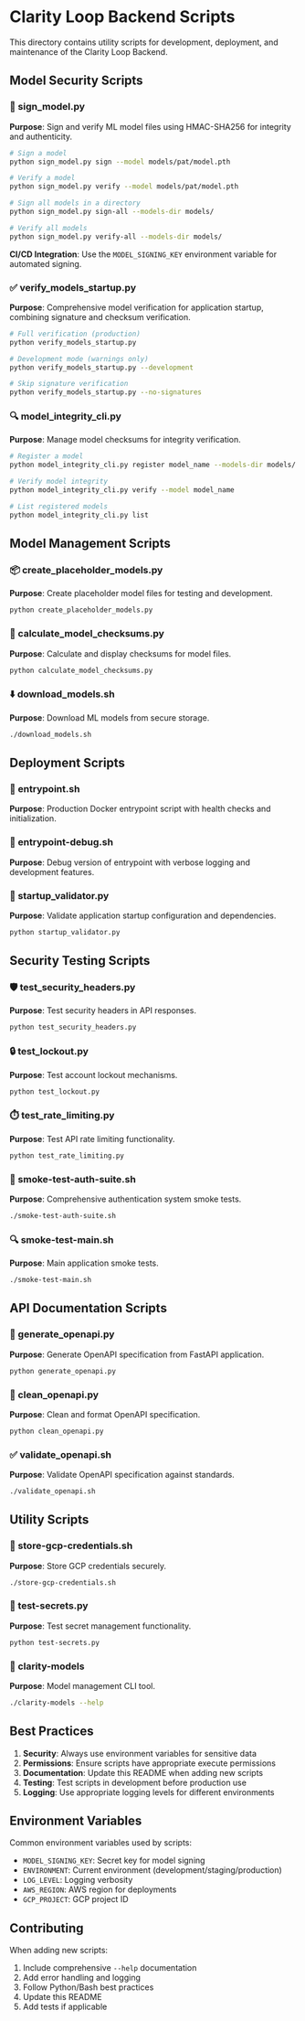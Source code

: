# Clarity Loop Backend Scripts

This directory contains utility scripts for development, deployment, and maintenance of the Clarity Loop Backend.

## Model Security Scripts

### 🔐 sign_model.py
**Purpose**: Sign and verify ML model files using HMAC-SHA256 for integrity and authenticity.

```bash
# Sign a model
python sign_model.py sign --model models/pat/model.pth

# Verify a model
python sign_model.py verify --model models/pat/model.pth

# Sign all models in a directory
python sign_model.py sign-all --models-dir models/

# Verify all models
python sign_model.py verify-all --models-dir models/
```

**CI/CD Integration**: Use the `MODEL_SIGNING_KEY` environment variable for automated signing.

### ✅ verify_models_startup.py
**Purpose**: Comprehensive model verification for application startup, combining signature and checksum verification.

```bash
# Full verification (production)
python verify_models_startup.py

# Development mode (warnings only)
python verify_models_startup.py --development

# Skip signature verification
python verify_models_startup.py --no-signatures
```

### 🔍 model_integrity_cli.py
**Purpose**: Manage model checksums for integrity verification.

```bash
# Register a model
python model_integrity_cli.py register model_name --models-dir models/

# Verify model integrity
python model_integrity_cli.py verify --model model_name

# List registered models
python model_integrity_cli.py list
```

## Model Management Scripts

### 📦 create_placeholder_models.py
**Purpose**: Create placeholder model files for testing and development.

```bash
python create_placeholder_models.py
```

### 🔢 calculate_model_checksums.py
**Purpose**: Calculate and display checksums for model files.

```bash
python calculate_model_checksums.py
```

### ⬇️ download_models.sh
**Purpose**: Download ML models from secure storage.

```bash
./download_models.sh
```

## Deployment Scripts

### 🚀 entrypoint.sh
**Purpose**: Production Docker entrypoint script with health checks and initialization.

### 🐛 entrypoint-debug.sh
**Purpose**: Debug version of entrypoint with verbose logging and development features.

### 🔧 startup_validator.py
**Purpose**: Validate application startup configuration and dependencies.

```bash
python startup_validator.py
```

## Security Testing Scripts

### 🛡️ test_security_headers.py
**Purpose**: Test security headers in API responses.

```bash
python test_security_headers.py
```

### 🔒 test_lockout.py
**Purpose**: Test account lockout mechanisms.

```bash
python test_lockout.py
```

### ⏱️ test_rate_limiting.py
**Purpose**: Test API rate limiting functionality.

```bash
python test_rate_limiting.py
```

### 🧪 smoke-test-auth-suite.sh
**Purpose**: Comprehensive authentication system smoke tests.

```bash
./smoke-test-auth-suite.sh
```

### 🔍 smoke-test-main.sh
**Purpose**: Main application smoke tests.

```bash
./smoke-test-main.sh
```

## API Documentation Scripts

### 📄 generate_openapi.py
**Purpose**: Generate OpenAPI specification from FastAPI application.

```bash
python generate_openapi.py
```

### 🧹 clean_openapi.py
**Purpose**: Clean and format OpenAPI specification.

```bash
python clean_openapi.py
```

### ✅ validate_openapi.sh
**Purpose**: Validate OpenAPI specification against standards.

```bash
./validate_openapi.sh
```

## Utility Scripts

### 🔑 store-gcp-credentials.sh
**Purpose**: Store GCP credentials securely.

```bash
./store-gcp-credentials.sh
```

### 🔐 test-secrets.py
**Purpose**: Test secret management functionality.

```bash
python test-secrets.py
```

### 🤖 clarity-models
**Purpose**: Model management CLI tool.

```bash
./clarity-models --help
```

## Best Practices

1. **Security**: Always use environment variables for sensitive data
2. **Permissions**: Ensure scripts have appropriate execute permissions
3. **Documentation**: Update this README when adding new scripts
4. **Testing**: Test scripts in development before production use
5. **Logging**: Use appropriate logging levels for different environments

## Environment Variables

Common environment variables used by scripts:

- `MODEL_SIGNING_KEY`: Secret key for model signing
- `ENVIRONMENT`: Current environment (development/staging/production)
- `LOG_LEVEL`: Logging verbosity
- `AWS_REGION`: AWS region for deployments
- `GCP_PROJECT`: GCP project ID

## Contributing

When adding new scripts:

1. Include comprehensive `--help` documentation
2. Add error handling and logging
3. Follow Python/Bash best practices
4. Update this README
5. Add tests if applicable